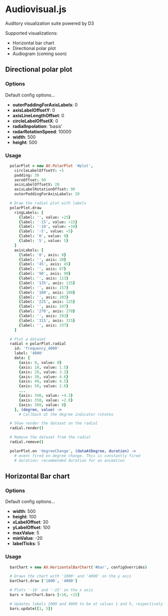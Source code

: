 Audiovisual.js
==========

Auditory visualization suite powered by D3

Supported visualizations:

* Horizontal bar chart
* Directional polar plot
* Audiogram (coming soon)

Directional polar plot
------------------------------

### Options

Default config options...

* **outerPaddingForAxisLabels**: 0
* **axisLabelOffsetY**: 0
* **axisLineLengthOffset**: 0
* **circleLabelOffsetX**: 0
* **radialInpolation**: 'basis'
* **radarRotationSpeed**: 10000
* **width**: 500
* **height**: 500

### Usage

```coffee
  polarPlot = new AV.PolarPlot '#plot',
    circleLabelOffsetY: -5
    padding: 30
    zeroOffset: 90
    axisLabelOffsetX: 20
    axisLabelRotationOffset: 90
    outerPaddingForAxisLabels: 20

  # Draw the radial plot with labels
  polarPlot.draw
    ringLabels: [
      {label: '', value: -25}
      {label: '-15', value: -15}
      {label: '-10', value: -10}
      {label: '-5', value: -5}
      {label: '0', value: 0}
      {label: '5', value: 5}
    ]
    axisLabels: [
      {label: '0', axis: 0}
      {label: '', axis: 20}
      {label: '45', axis: 45}
      {label: '', axis: 67}
      {label: '90', axis: 90}
      {label: '', axis: 113}
      {label: '135', axis: 135}
      {label: '', axis: 157}
      {label: '180', axis: 180}
      {label: '', axis: 203}
      {label: '225', axis: 225}
      {label: '', axis: 247}
      {label: '270', axis: 270}
      {label: '', axis: 293}
      {label: '315', axis: 315}
      {label: '', axis: 337}
    ]

  # Plot a dataset
  radial = polarPlot.radial
    id: 'frequency_4000'
    label: '4000'
    data: [
      {axis: 0, value: 0}
      {axis: 10, value: 1.5}
      {axis: 20, value: 3.2}
      {axis: 30, value: 4.6}
      {axis: 40, value: 4.5}
      {axis: 50, value: 2.6}
      ...
      {axis: 340, value: -4.3}
      {axis: 350, value: -2.0}
      {axis: 360, value: 0}
    ], (degree, value) ->
      # Callback at the degree indicator rotates

  # Show render the dataset on the radial
  radial.render()

  # Remove the dataset from the radial
  radial.remove()

  polarPlot.on 'degreeChange', (dataAtDegree, duration) ->
    # event fired on degree change. This is constantly fired
    # duration: recommended duration for an animation
```

Horizontal Bar chart
------------------------------

### Options

Default config options...

* **width**: 500
* **height**: 100
* **xLabelOffset**: 30
* **yLabelOffset**: 100
* **maxValue**: 5
* **minValue**: -20
* **labelTicks**: 5

### Usage

```coffee
  barChart = new AV.HorizontalBarChart('#bar', configOverrides)

  # Draws the chart with '1000' and '4000' on the y axis
  barChart.draw ['1000', '4000']

  # Plots '-10' and '-15' on the x axis
  bars = barChart.bars [-10, -15]

  # Updates labels 1000 and 4000 to be at values 1 and 5, respectively
  bars.update([1, 5])
```
